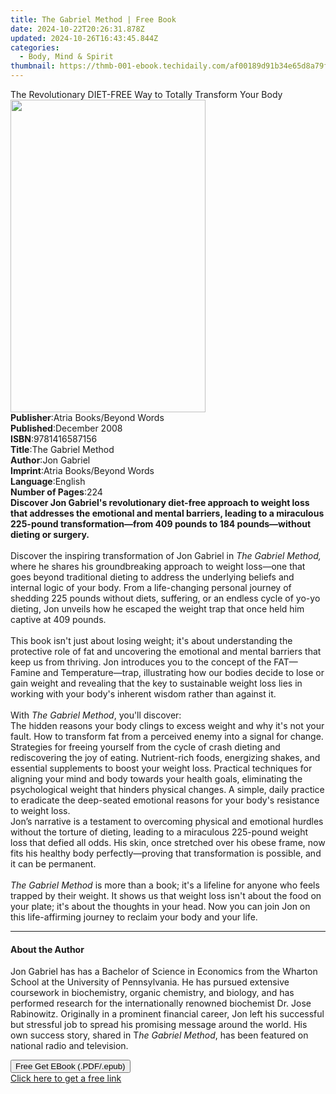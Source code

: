 ```yaml
---
title: The Gabriel Method | Free Book
date: 2024-10-22T20:26:31.878Z
updated: 2024-10-26T16:43:45.844Z
categories:
  - Body, Mind & Spirit
thumbnail: https://thmb-001-ebook.techidaily.com/af00189d91b34e65d8a79f35d1b533d0f20875be9d2c830edb82241a680e8776.jpg
---
```

<main id="book-container">
  <div class="flex flex-col">
    <div class="book-brief flex-1 py-6 px-4 sm:p-6 md:py-10 md:px-8">
      <!-- brief-->
      <div class="book-brief-main">
        The Revolutionary DIET-FREE Way to Totally Transform Your Body
      </div>
    </div>
    <div
      class="book-meta-info flex-1 grid gap-4 col-start-1 col-end-3 row-start-1 sm:mb-6 sm:grid-cols-4 lg:gap-6 lg:col-start-2 lg:row-end-6 lg:row-span-6 lg:mb-0"
    >
      <div
        class="book-meta-info-left place-content-center mt-4 p-4 text-sm leading-6 col-start-2 col-span-2 dark:text-slate-400"
      >
        <img
          class="w-full h-500 object-cover rounded-lg sm:h-255 sm:col-span-2 lg:col-span-full"
          src="https://img-001-ebook.techidaily.com/db0240b904951d8ec00f54df1317a6e6fe42d1dc83f29ebfb8fc4fab4a06d89a.jpg"
          alt=""
          width="312"
          height="500"
        />
      </div>
      <div
        class="book-meta-info-right mt-2 col-start-1 row-start-2 col-span-3 self-center"
      >
        <!-- meta data  -->
        <div class="flex flex-col px-4 md:px-8">
          <div class="flex-1">
            <strong>Publisher</strong>:<span class="px-2"
              >Atria Books/Beyond Words</span
            >
          </div>
          <div class="flex-1">
            <strong>Published</strong>:<span class="px-2">December 2008</span>
          </div>
          <div class="flex-1">
            <strong>ISBN</strong>:<span class="px-2">9781416587156</span>
          </div>
          <div class="flex-1">
            <strong>Title</strong>:<span class="px-2">The Gabriel Method</span>
          </div>
          <div class="flex-1">
            <strong>Author</strong>:<span class="px-2">Jon Gabriel</span>
          </div>
          <div class="flex-1">
            <strong>Imprint</strong>:<span class="px-2"
              >Atria Books/Beyond Words</span
            >
          </div>
          <div class="flex-1">
            <strong>Language</strong>:<span class="px-2">English</span>
          </div>
          <div class="flex-1">
            <strong>Number of Pages</strong>:<span class="px-2">224</span>
          </div>
        </div>
      </div>
    </div>
    <div class="book-description flex-1 py-6 px-4 sm:p-6 md:py-10 md:px-8">
      <div class="book-description-main">
        <div accordion-content="" id="description">
          <b
            ><b
              >Discover Jon Gabriel's revolutionary diet-free approach to weight
              loss that addresses the emotional and mental barriers, leading to
              a miraculous 225-pound transformation—from 409 pounds to 184
              pounds—without dieting or surgery.</b
            ></b
          ><br /><br />Discover the inspiring transformation of Jon Gabriel in
          <i>The Gabriel Method,</i> where he shares his groundbreaking approach
          to weight loss—one that goes beyond traditional dieting to address the
          underlying beliefs and internal logic of your body. From a
          life-changing personal journey of shedding 225 pounds without diets,
          suffering, or an endless cycle of yo-yo dieting, Jon unveils how he
          escaped the weight trap that once held him captive at 409 pounds.<br />
          <br />This book isn't just about losing weight; it's about
          understanding the protective role of fat and uncovering the emotional
          and mental barriers that keep us from thriving. Jon introduces you to
          the concept of the FAT—Famine and Temperature—trap, illustrating how
          our bodies decide to lose or gain weight and revealing that the key to
          sustainable weight loss lies in working with your body's inherent
          wisdom rather than against it.<br />
          <br />With <i>The Gabriel Method</i>, you'll discover:<br />
          The hidden reasons your body clings to excess weight and why it's not
          your fault. How to transform fat from a perceived enemy into a signal
          for change. Strategies for freeing yourself from the cycle of crash
          dieting and rediscovering the joy of eating. Nutrient-rich foods,
          energizing shakes, and essential supplements to boost your weight
          loss. Practical techniques for aligning your mind and body towards
          your health goals, eliminating the psychological weight that hinders
          physical changes. A simple, daily practice to eradicate the
          deep-seated emotional reasons for your body's resistance to weight
          loss. <br />Jon’s narrative is a testament to overcoming physical and
          emotional hurdles without the torture of dieting, leading to a
          miraculous 225-pound weight loss that defied all odds. His skin, once
          stretched over his obese frame, now fits his healthy body
          perfectly—proving that transformation is possible, and it can be
          permanent.<br />
          <br /><i>The Gabriel Method </i>is more than a book; it's a lifeline
          for anyone who feels trapped by their weight. It shows us that weight
          loss isn't about the food on your plate; it's about the thoughts in
          your head. Now you can join Jon on this life-affirming journey to
          reclaim your body and your life.
        </div>
        <div class="accordion-fader"></div>
      </div>
    </div>
    <div class="book-excerpts flex-1 py-6 px-4 sm:p-6 md:py-10 md:px-8">
      <!-- excerpts-->
      <div class="book-excerpts-main">
        <hr />
        <h4 class="placeholder placeholder-heading">
          <span>About the Author</span>
        </h4>
        <p>
          Jon Gabriel has has a Bachelor of Science in Economics from the
          Wharton School at the University of Pennsylvania.&nbsp;He has pursued
          extensive coursework in biochemistry, organic chemistry, and biology,
          and has performed research for the internationally renowned biochemist
          Dr. Jose Rabinowitz. Originally in a prominent financial career, Jon
          left his successful but stressful job to spread his promising message
          around the world. His own success story, shared in T<i
            ><i>he Gabriel Method</i></i
          >, has been featured on national radio and television.
        </p>
      </div>
    </div>
    <div
      class="book-about-author flex-1 py-6 px-4 sm:p-6 md:py-10 md:px-8"
    ></div>
    <div class="book-free-get flex-1 py-6 px-4 sm:p-6 md:py-10 md:px-8">
      <button
        id="btn-free-get"
        class="bg-blue-500 hover:bg-blue-700 text-white font-bold py-2 px-4 rounded"
      >
        Free Get EBook (.PDF/.epub)
      </button>
      <div id="countdown-display" class="px-2 text-lg mt-2"></div>
      <a
        id="free-link"
        class="hidden bg-blue-500 hover:bg-blue-700 text-white font-bold py-2 px-4 rounded"
        href="https://www.ebooks.com/en-us/book/402066/the-gabriel-method/jon-gabriel/"
        target="_blank"
        >Click here to get a free link</a
      >
    </div>
    <script>
      let countdownTime = 0;
      let countdownInterval = null;
      document
        .getElementById('btn-free-get')
        .addEventListener('click', startCountdown);
      function startCountdown() {
        countdownTime = new Date().getTime() + 60000 * 3;
        countdownInterval = setInterval(updateCountdown, 1000);
        document.getElementById('btn-free-get').disabled = true;
        document
          .getElementById('btn-free-get')
          .classList.add('bg-gray-500', 'cursor-not-allowed');
      }
      function updateCountdown() {
        let currentTime = new Date().getTime();
        let timeLeft = countdownTime - currentTime;
        let secondsLeft = Math.floor(timeLeft / 1000);
        document.getElementById('countdown-display').innerHTML =
          `Remaining time: ${secondsLeft} seconds.`;
        if (secondsLeft <= 0) {
          clearInterval(countdownInterval);
          document.getElementById('btn-free-get').classList.add('hidden');
          document.getElementById('free-link').classList.remove('hidden');
          document.getElementById('countdown-display').innerHTML = '';
        }
      }
    </script>
  </div>
</main>

<ins class="adsbygoogle"
      style="display:block"
      data-ad-client="ca-pub-7571918770474297"
      data-ad-slot="8358498916"
      data-ad-format="auto"
      data-full-width-responsive="true"></ins>
    